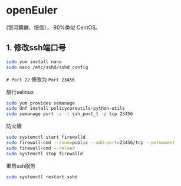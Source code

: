 # openEuler
(银河麒麟、统信）， 90%类似 CentOS。
## 1. 修改ssh端口号
```bash
sudo yum install nano
sudo nano /etc/sshd/sshd_config
```
`# Port 22` 修改为 `Port 23456` 

放行selinux

```bash
sudo yum provides semanage
sudo dnf install policycoreutils-python-utils
sudo semanage port -a -t ssh_port_t -p tcp 23456
```

防火墙

```bash
sudo systemctl start firewalld
sudo firewall-cmd --zone=public --add-port=23456/tcp --permanent
sudo firewall-cmd --reload
sudo systemctl stop firewalld
```

重启ssh服务

```bash
sudo systemctl restart sshd
```
